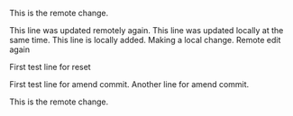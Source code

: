 This is the remote change.

This line was updated remotely again.
This line was updated locally at the same time.
This line is locally added.
Making a local change.
Remote edit again

First test line for reset

First test line for amend commit.
Another line for amend commit.

This is the remote change.





